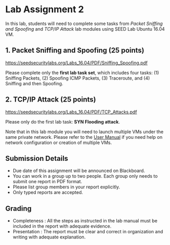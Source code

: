 # Lab Assignment 2

In this lab, students will need to complete some tasks from _Packet Sniffing and Spoofing_ and _TCP/IP Attack_ lab modules using SEED Lab Ubuntu 16.04 VM.

## 1. Packet Sniffing and Spoofing (25 points)

https://seedsecuritylabs.org/Labs_16.04/PDF/Sniffing_Spoofing.pdf

Please complete only the **first lab task set**, which includes four tasks: (1) Sniffing Packets, (2) Spoofing ICMP Packets, (3) Traceroute, and (4) Sniffing and then Spoofing.

## 2. TCP/IP Attack (25 points)

https://seedsecuritylabs.org/Labs_16.04/PDF/TCP_Attacks.pdf

Please only do the first lab task: **SYN Flooding attack**.

Note that in this lab module you will need to launch multiple VMs under the same private network. Please refer to the [User Manual](http://www.cis.syr.edu/~wedu/seed/Labs_16.04/Documents/SEEDVM_VirtualBoxManual.pdf) if you need help on network configuration or creation of multiple VMs.

## Submission Details

- Due date of this assignment will be announced on Blackboard.
- You can work in a group up to two people. Each group only needs to submit one report in PDF format.
- Please list group members in your report explicitly.
- Only typed reports are accepted.

## Grading

- Completeness : All the steps as instructed in the lab manual must be included in the report with adequate evidence.
- Presentation : The report must be clear and correct in organization and writing with adequate explanation.
